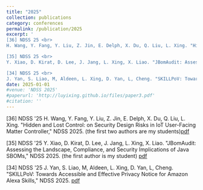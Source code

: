```yaml
---
title: "2025"
collection: publications
category: conferences
permalink: /publication/2025
excerpt: '
[36] NDSS 25 <br>
H. Wang, Y. Fang, Y. Liu, Z. Jin, E. Delph, X. Du, Q. Liu, L. Xing. "Hidden and Lost Control: on Security Design Risks in IoT User-Facing Matter Controller." NDSS 2025. (the first two authors are my students) [pdf](https://www.xing-luyi.com/publications.html)<br><br>

[35] NDSS 25 <br>
Y. Xiao, D. Kirat, D. Lee, J. Jang, L. Xing, X. Liao. "JBomAudit: Assessing the Landscape, Compliance, and Security Implications of Java SBOMs." NDSS 2025. (the first author is my student) [pdf](https://www.xing-luyi.com/publications.html)<br><br>

[34] NDSS 25 <br>
J. Yan, S. Liao, M, Aldeen, L. Xing, D. Yan, L, Cheng. "SKILLPoV: Towards Accessible and Effective Privacy Notice for Amazon Alexa Skills." NDSS 2025. [pdf](https://www.xing-luyi.com/publications.html)'
date: 2025-01-01
#venue: 'NDSS 2025'
#paperurl: 'http://luyixing.github.io/files/paper3.pdf'
#citation: ''
---
```


[36] NDSS '25 H. Wang, Y. Fang, Y. Liu, Z. Jin, E. Delph, X. Du, Q. Liu, L. Xing. "Hidden and Lost Control: on Security Design Risks in IoT User-Facing Matter Controller," NDSS 2025. (the first two authors are my students)[pdf]()

[35] NDSS '25
Y. Xiao, D. Kirat, D. Lee, J. Jang, L. Xing, X. Liao. "JBomAudit: Assessing the Landscape, Compliance, and Security Implications of Java SBOMs," NDSS 2025. (the first author is my student) [pdf]()

[34] NDSS '25
J. Yan, S. Liao, M, Aldeen, L. Xing, D. Yan, L, Cheng. "SKILLPoV: Towards Accessible and Effective Privacy Notice for Amazon Alexa Skills," NDSS 2025. [pdf]()